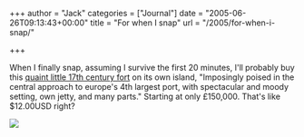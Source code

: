 +++
author = "Jack"
categories = ["Journal"]
date = "2005-06-26T09:13:43+00:00"
title = "For when I snap"
url = "/2005/for-when-i-snap/"

+++

When I finally snap, assuming I survive the first 20 minutes, I'll probably buy this [quaint little 17th century fort][1] on its own island, "Imposingly poised in the central approach to europe's 4th largest port, with spectacular and moody setting, own jetty, and many parts." Starting at only &#163;150,000. That's like $12.00USD right?

![][2]

 [1]: http://www.westwaleshomes.info/Version2/SaleDetail.asp?urn=440
 [2]: /images/blog/island-fort.jpg